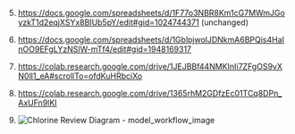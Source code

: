 5. https://docs.google.com/spreadsheets/d/1F77o3NBR8Km1cG7MWmJGoyzkT1d2eqjXSYx8BIUb5pY/edit#gid=1024744371 (unchanged)

6. https://docs.google.com/spreadsheets/d/1GblpjwolJDNkmA6BPQis4HaInOO9EFgLYzNSlW-mTf4/edit#gid=1948169317

7. https://colab.research.google.com/drive/1JEJBBf44NMKInIi7ZFgOS9vXN0lI1_eA#scrollTo=ofdKuHRbciXo

9. https://colab.research.google.com/drive/1365rhM2GDfzEc01TCq8DPn_AxUFn9lKI

10. ![Chlorine Review Diagram - model_workflow_image](https://github.com/mira-create/revisions_chlorine_review/assets/77173734/e7858807-b57b-451a-beea-c17d53c6ae5d)

